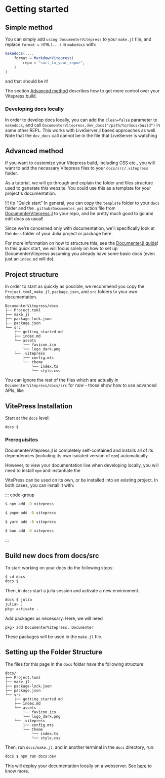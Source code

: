# Getting started

## Simple method

You can simply add `using DocumenterVitepress` to your `make.jl` file, and replace `format = HTML(...)` in `makedocs` with:
```julia
makedocs(...,
    format = MarkdownVitepress(
        repo = "<url_to_your_repo>",
    )
)
```
and that should be it!

The section [Advanced method](@ref) describes how to get more control over your Vitepress build.

### Developing docs locally

In order to develop docs locally, you can add the `clean=false` parameter to `makedocs`, and call `DocumenterVitepress.dev_docs("/path/to/docs/build")` in some other REPL.  This works with LiveServer.jl based approaches as well.  Note that the `dev_docs` call cannot be in the file that LiveServer is watching

## Advanced method

If you want to customize your Vitepress build, including CSS etc., you will want to add the necessary Vitepress files to your `docs/src/.vitepress` folder.

As a tutorial, we will go through and explain the folder and files structure used to generate this website. You could use this as a template for your project's documentation.

!!! tip "Quick start"
    In general, you can copy the `template` folder to your `docs` folder and the `.github/Documenter.yml` action file from [DocumenterVitepress.jl](https://github.com/LuxDL/DocumenterVitepress.jl) to your repo, and be pretty much good to go and edit docs as usual!


Since we're concerned only with documentation, we'll specifically look at the `docs` folder of your Julia project or package here.

For more information on how to structure this, see the [Documenter.jl guide](https://documenter.juliadocs.org/stable/man/guide/)!  In this quick start, we will focus solely on how to set up DocumenterVitepress assuming you already have some basic docs (even just an `index.md` will do).

## Project structure

In order to start as quickly as possible, we recommend you copy the `Project.toml`, `make.jl`, `package.json`, and `src` folders to your own documentation.

```
DocumenterVitepress/docs
├── Project.toml
├── make.jl
├── package-lock.json
├── package.json
└── src
    ├── getting_started.md
    ├── index.md
    └── assets
        └── favicon.ico
        └── logo_dark.png
    └── .vitepress
        ├── config.mts
        └── theme
            └── index.ts
            └── style.css
```

You can ignore the rest of the files which are actually in `DocumenterVitepress/docs/src` for now - those show how to use advanced APIs, like


## VitePress Installation

Start at the `docs` level:

```sh
docs $
```

### Prerequisites

DocumenterVitepress.jl is completely self-contained and installs all of its dependencies (including its own isolated version of `npm`) automatically.

However, to view your documentation live when developing locally, you will need to install `npm` and instantiate the

VitePress can be used on its own, or be installed into an existing project. In both cases, you can install it with:

::: code-group

```sh [npm]
$ npm add -D vitepress
```

```sh [pnpm]
$ pnpm add -D vitepress
```

```sh [yarn]
$ yarn add -D vitepress
```

```sh [bun]
$ bun add -D vitepress
```

:::

## Build new docs from docs/src

To start working on your docs do the following steps:

```sh
$ cd docs
docs $
```

Then, in `docs` start a julia session and activate a new environment.

```sh
docs $ julia
julia> ]
pkg> activate .
```

Add packages as necessary. Here, we will need


```julia-repl
pkg> add DocumenterVitepress, Documenter
```
These packages will be used in the `make.jl` file.

## Setting up the Folder Structure
The files for this page in the `docs` folder have the following structure:

```
docs/
├── Project.toml
├── make.jl
├── package-lock.json
├── package.json
└── src
    ├── getting_started.md
    ├── index.md
    └── assets
        └── favicon.ico
        └── logo_dark.png
    └── .vitepress
        ├── config.mts
        └── theme
            └── index.ts
            └── style.css
```

Then, run `docs/make.jl`, and in another terminal in the `docs` directory, run:

```sh
docs $ npm run docs:dev
```

This will deploy your documentation locally on a webserver.  See [here](https://vitepress.dev/guide/getting-started#up-and-running) to know more.

